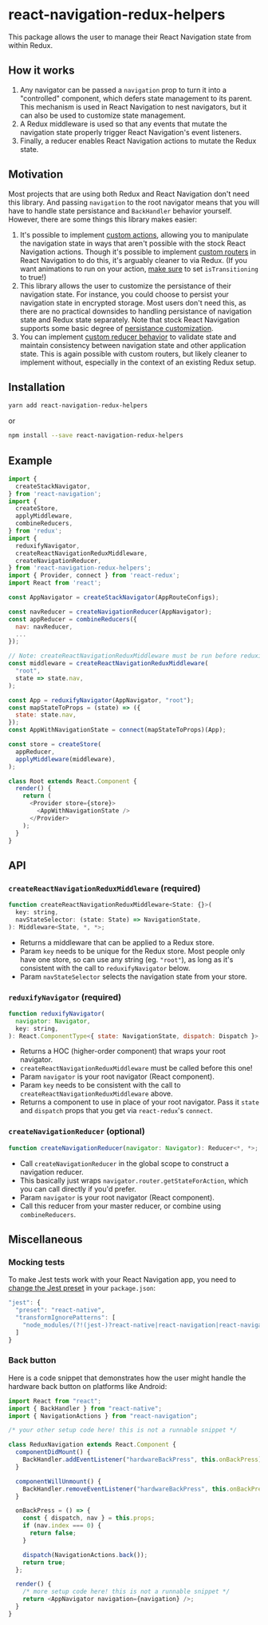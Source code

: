 # react-navigation-redux-helpers

This package allows the user to manage their React Navigation state from within Redux.

## How it works

1. Any navigator can be passed a `navigation` prop to turn it into a "controlled" component, which defers state management to its parent. This mechanism is used in React Navigation to nest navigators, but it can also be used to customize state management.
2. A Redux middleware is used so that any events that mutate the navigation state properly trigger React Navigation's event listeners.
3. Finally, a reducer enables React Navigation actions to mutate the Redux state.

## Motivation

Most projects that are using both Redux and React Navigation don't need this library. And passing `navigation` to the root navigator means that you will have to handle state persistance and `BackHandler` behavior yourself. However, there are some things this library makes easier:

1. It's possible to implement [custom actions](https://github.com/Ashoat/squadcal/blob/4ce900481bbfd1681d568edc669b66b1ae9555f0/native/navigation/navigation-setup.js#L384-L395), allowing you to manipulate the navigation state in ways that aren't possible with the stock React Navigation actions. Though it's possible to implement [custom routers](https://reactnavigation.org/docs/en/custom-routers.html) in React Navigation to do this, it's arguably cleaner to via Redux. (If you want animations to run on your action, [make sure](https://github.com/Ashoat/squadcal/blob/4ce900481bbfd1681d568edc669b66b1ae9555f0/native/navigation/navigation-setup.js#L633) to set `isTransitioning` to true!)
2. This library allows the user to customize the persistance of their navigation state. For instance, you could choose to persist your navigation state in encrypted storage. Most users don't need this, as there are no practical downsides to handling persistance of navigation state and Redux state separately. Note that stock React Navigation supports some basic degree of [persistance customization](https://reactnavigation.org/docs/en/state-persistence.html).
3. You can implement [custom reducer behavior](https://github.com/Ashoat/squadcal/blob/4ce900481bbfd1681d568edc669b66b1ae9555f0/native/navigation/navigation-setup.js#L341-L352) to validate state and maintain consistency between navigation state and other application state. This is again possible with custom routers, but likely cleaner to implement without, especially in the context of an existing Redux setup.

## Installation

  ```bash
  yarn add react-navigation-redux-helpers
  ```

  or

  ```bash
  npm install --save react-navigation-redux-helpers
  ```

## Example

```js
import {
  createStackNavigator,
} from 'react-navigation';
import {
  createStore,
  applyMiddleware,
  combineReducers,
} from 'redux';
import {
  reduxifyNavigator,
  createReactNavigationReduxMiddleware,
  createNavigationReducer,
} from 'react-navigation-redux-helpers';
import { Provider, connect } from 'react-redux';
import React from 'react';

const AppNavigator = createStackNavigator(AppRouteConfigs);

const navReducer = createNavigationReducer(AppNavigator);
const appReducer = combineReducers({
  nav: navReducer,
  ...
});

// Note: createReactNavigationReduxMiddleware must be run before reduxifyNavigator
const middleware = createReactNavigationReduxMiddleware(
  "root",
  state => state.nav,
);

const App = reduxifyNavigator(AppNavigator, "root");
const mapStateToProps = (state) => ({
  state: state.nav,
});
const AppWithNavigationState = connect(mapStateToProps)(App);

const store = createStore(
  appReducer,
  applyMiddleware(middleware),
);

class Root extends React.Component {
  render() {
    return (
      <Provider store={store}>
        <AppWithNavigationState />
      </Provider>
    );
  }
}
```

## API

### `createReactNavigationReduxMiddleware` (required)

```js
function createReactNavigationReduxMiddleware<State: {}>(
  key: string,
  navStateSelector: (state: State) => NavigationState,
): Middleware<State, *, *>;
```

* Returns a middleware that can be applied to a Redux store.
* Param `key` needs to be unique for the Redux store. Most people only have one store, so can use any string (eg. `"root"`), as long as it's consistent with the call to `reduxifyNavigator` below.
* Param `navStateSelector` selects the navigation state from your store.

### `reduxifyNavigator` (required)

```js
function reduxifyNavigator(
  navigator: Navigator,
  key: string,
): React.ComponentType<{ state: NavigationState, dispatch: Dispatch }>;
```

* Returns a HOC (higher-order component) that wraps your root navigator.
* `createReactNavigationReduxMiddleware` must be called before this one!
* Param `navigator` is your root navigator (React component).
* Param `key` needs to be consistent with the call to `createReactNavigationReduxMiddleware` above.
* Returns a component to use in place of your root navigator. Pass it `state` and `dispatch` props that you get via `react-redux`'s `connect`.

### `createNavigationReducer` (optional)

```js
function createNavigationReducer(navigator: Navigator): Reducer<*, *>;
```

* Call `createNavigationReducer` in the global scope to construct a navigation reducer.
* This basically just wraps `navigator.router.getStateForAction`, which you can call directly if you'd prefer.
* Param `navigator` is your root navigator (React component).
* Call this reducer from your master reducer, or combine using `combineReducers`.

## Miscellaneous

### Mocking tests

To make Jest tests work with your React Navigation app, you need to [change the Jest preset](https://jestjs.io/docs/en/tutorial-react-native) in your `package.json`:

```js
"jest": {
  "preset": "react-native",
  "transformIgnorePatterns": [
    "node_modules/(?!(jest-)?react-native|react-navigation|react-navigation-redux-helpers)"
  ]
}
```

### Back button

Here is a code snippet that demonstrates how the user might handle the hardware back button on platforms like Android:

```js
import React from "react";
import { BackHandler } from "react-native";
import { NavigationActions } from "react-navigation";

/* your other setup code here! this is not a runnable snippet */

class ReduxNavigation extends React.Component {
  componentDidMount() {
    BackHandler.addEventListener("hardwareBackPress", this.onBackPress);
  }

  componentWillUnmount() {
    BackHandler.removeEventListener("hardwareBackPress", this.onBackPress);
  }

  onBackPress = () => {
    const { dispatch, nav } = this.props;
    if (nav.index === 0) {
      return false;
    }

    dispatch(NavigationActions.back());
    return true;
  };

  render() {
    /* more setup code here! this is not a runnable snippet */
    return <AppNavigator navigation={navigation} />;
  }
}
```
